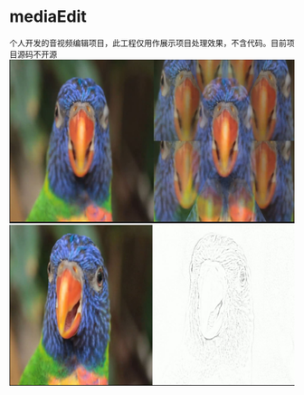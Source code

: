 # mediaEdit
个人开发的音视频编辑项目，此工程仅用作展示项目处理效果，不含代码。目前项目源码不开源
![image](https://github.com/yun-hi/mediaEdit/blob/main/%E5%A4%9A%E5%88%86%E5%B9%BB%E5%BD%B1%E6%BB%A4%E9%95%9C%E6%95%88%E6%9E%9C.JPG)
![image](https://github.com/yun-hi/mediaEdit/blob/main/%E9%93%85%E7%AC%94%E7%94%BB%E6%95%88%E6%9E%9C%E6%88%AA%E5%9B%BE.JPG)

